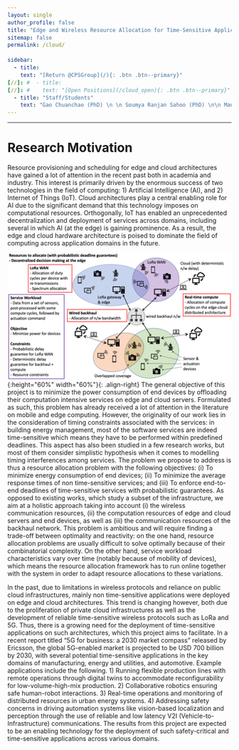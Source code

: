 ```yaml
---
layout: single
author_profile: false
title: "Edge and Wireless Resource Allocation for Time-Sensitive Applications"
sitemap: false
permalink: /cloud/

sidebar:
  - title:
    text: "[Return @CPSGroup](/){: .btn .btn--primary}"
[//]: #  - title:
[//]: #    text: "[Open Positions](/cloud_open){: .btn .btn--primary}"
  - title: "Staff/Students"
    text: "Gao Chuanchao (PhD) \n \n Soumya Ranjan Sahoo (PhD) \n\n Manoj Kumar Lenka (PhD) \n\n Yagneshwar Dharmalingam (Engineer)"
---
```


******

# Research Motivation

Resource provisioning and scheduling for edge and cloud architectures have gained a lot of attention in the recent past both in academia and industry. This interest is primarily driven by the enormous success of two technologies in the field of computing: 1) Artificial Intelligence (AI), and 2) Internet of Things (IoT). Cloud architectures play a central enabling role for AI due to the significant demand that this technology imposes on computational resources. Orthogonally, IoT has enabled an unprecedented decentralization and deployment of services across domains, including several in which AI (at the edge) is gaining prominence. As a result, the edge and cloud hardware architecture is poised to dominate the field of computing across application domains in the future.

![image-right](/_pages/assets/cloud/architecture.png){:height="60%" width="60%"}{: .align-right}
The general objective of this project is to minimize the power consumption of end devices by offloading their computation intensive services on edge and cloud servers. Formulated as such, this problem has already received a lot of attention in the literature on mobile and edge computing. However, the originality of our work lies in the consideration of timing constraints associated with the services: in building energy management, most of the software services are indeed time-sensitive which means they have to be performed within predefined deadlines. This aspect has also been studied in a few research works, but most of them consider simplistic hypothesis when it comes to modelling timing interferences among services. The problem we propose to address is thus a resource allocation problem with the following objectives: (i) To minimize energy consumption of end devices; (ii) To minimize the average response times of non time-sensitive services; and (iii) To enforce end-to-end deadlines of time-sensitive services with probabilistic guarantees. As opposed to existing works, which study a subset of the infrastructure, we aim at a holistic approach taking into account (i) the wireless communication resources, (ii) the computation resources of edge and cloud servers and end devices, as well as (iii) the communication resources of the backhaul network. This problem is ambitious and will require finding a trade-off between optimality and reactivity: on the one hand, resource allocation problems are usually difficult to solve optimally because of their combinatorial complexity. On the other hand, service workload characteristics vary over time (notably because of mobility of devices), which means the resource allocation framework has to run online together with the system in order to adapt resource allocations to these variations.

In the past, due to limitations in wireless protocols and reliance on public cloud infrastructures, mainly non time-sensitive applications were deployed on edge and cloud architectures. This trend is changing however, both due to the proliferation of private cloud infrastructures as well as the development of reliable time-sensitive wireless protocols such as LoRa and 5G. Thus, there is a growing need for the deployment of time-sensitive applications on such architectures, which this project aims to facilitate. In a recent report titled “5G for business: a 2030 market compass” released by Ericsson, the global 5G-enabled market is projected to be USD 700 billion by 2030, with several potential time-sensitive applications in the key domains of manufacturing, energy and utilities, and automotive. Example applications include the following. 1) Running flexible production lines with remote operations through digital twins to accommodate reconfigurability for low-volume-high-mix production. 2) Collaborative robotics ensuring safe human-robot interactions. 3) Real-time operations and monitoring of distributed resources in urban energy systems. 4) Addressing safety concerns in driving automation systems like vision-based localization and perception through the use of reliable and low latency V2I (Vehicle-to- Infrastructure) communications. The results from this project are expected to be an enabling technology for the deployment of such safety-critical and time-sensitive applications across various domains.